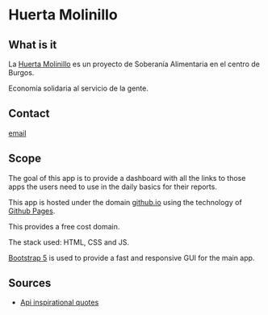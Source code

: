 # Huerta Molinillo

## What is it

La [Huerta Molinillo](https://huertamolinillo.blogspot.com/) es un proyecto de Soberanía Alimentaria en el centro de Burgos.

Economía solidaria al servicio de la gente.

## Contact

[email](huertamolinillo@gmail.com)

## Scope

The goal of this app is to provide a dashboard with all the links to those apps the users need to use in the daily basics for their reports.

This app is hosted under the domain [github.io](github.io) using the technology of [Github Pages](https://pages.github.com/).

This provides a free cost domain.

The stack used: HTML, CSS and JS.

[Bootstrap 5](https://getbootstrap.com/docs/5.0/getting-started/introduction/) is used to provide a fast and responsive GUI for the main app.

## Sources

- [Api inspirational quotes](https://forum.freecodecamp.org/t/free-api-inspirational-quotes-json-with-code-examples/311373)
